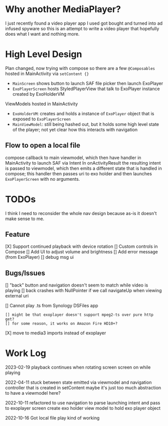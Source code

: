# Why another MediaPlayer?

I just recently found a video player app I used got bought and turned into ad infused spyware so this is an attempt to write a video player that hopefully does what I want and nothing more.

# High Level Design

Plan changed, now trying with compose so there are a few `@Composables` hosted in MainActivity via `setContent {}`
- `MainScreen` shows button to launch SAF file picker then launch ExoPlayer
- `ExoPlayerScreen` hosts StyledPlayerView that talk to ExoPlayer instance created by ExoHolderVM 

ViewModels hosted in MainActivity
- `ExoHolderVM`: creates and holds a instance of `ExoPlayer` object that is exposed to `ExoPlayerScreen`
- `MainViewModel`: still being hashed out, but it holds some high level state of the player; not yet clear how this interacts with navigation

## Flow to open a local file

compose callback to main viewmodel, which then have handler in MainActivity to launch SAF via Intent
In onActivityResult the resulting intent is passed to viewmodel, which then emits a different state
that is handled in compose; this handler then passes uri to exo holder and then launches 
`ExoPlayerScreen` with no arguments.


# TODOs

I think I need to reconsider the whole nav design because as-is it doesn't make sense to me.

## Feature

[X] Support continued playback with device rotation
[] Custom controls in Compose
[] Add UI to adjust volume and brightness 
[] Add error message (from ExoPlayer)
   [] debug msg ui


## Bugs/Issues

[] "back" button and navigation doesn't seem to match while video is playing
    [] back crashes with NullPointer if we call navigateUp when viewing external uri

[] Cannot play .ts from Synology DSFiles app

    [] might be that exoplayer doesn't support mpeg2-ts over pure http get?
    [] for some reason, it works on Amazon Fire HD10+?

[X] move to media3 imports instead of exoplayer

# Work Log
2023-02-19  playback continues when rotating screen
            screen on while playing

2022-04-11  stuck between state emitted via viewmodel and navigation controller that is created in setContent
            maybe it's just too much abstraction to have a viewmodel here?

2022-10-11  refactored to use navigation to parse launching intent and pass to exoplayer screen
            create exo holder view model to hold exo player object

2022-10-16  Got local file play kind of working 
